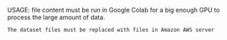 USAGE: 
    file content must be run in Google Colab for a big enough
    GPU to process the large amount of data.
    
    The dataset files must be replaced with files in Amazon AWS server
    